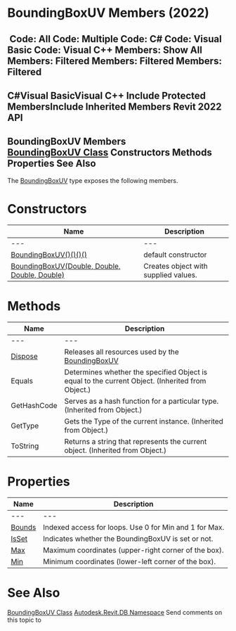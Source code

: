 # BoundingBoxUV Members (2022)

﻿
 Code: All Code: Multiple Code: C# Code: Visual Basic Code: Visual C++  Members: Show All Members: Filtered Members: Filtered Members: Filtered   
---  
C#Visual BasicVisual C++
Include Protected MembersInclude Inherited Members
Revit 2022 API  
---  
BoundingBoxUV Members  
[BoundingBoxUV Class](e38a0145-4267-0b3f-0718-adb14e34c94e.md "BoundingBoxUV Class") Constructors Methods Properties See Also  
---  
The [BoundingBoxUV](e38a0145-4267-0b3f-0718-adb14e34c94e.md "BoundingBoxUV Class") type exposes the following members.
# Constructors
| Name | Description |
| --- | --- |
| --- | --- | --- |
| [BoundingBoxUV()()()()](f294f3c3-02cd-4f6e-35f1-c100f4a8dae2.md "BoundingBoxUV Constructor") | default constructor |
| [BoundingBoxUV(Double, Double, Double, Double)](856cfc83-d01d-195a-7592-46682698a373.md "BoundingBoxUV Constructor \(Double, Double, Double, Double\)") | Creates object with supplied values. |

# Methods
| Name | Description |
| --- | --- |
| --- | --- | --- |
| [Dispose](84c1fdb2-c22e-680e-ca70-060d5998e145.md "Dispose Method") | Releases all resources used by the [BoundingBoxUV](e38a0145-4267-0b3f-0718-adb14e34c94e.md "BoundingBoxUV Class") |
| Equals | Determines whether the specified Object is equal to the current Object. (Inherited from Object.) |
| GetHashCode | Serves as a hash function for a particular type.  (Inherited from Object.) |
| GetType | Gets the Type of the current instance. (Inherited from Object.) |
| ToString | Returns a string that represents the current object. (Inherited from Object.) |

# Properties
| Name | Description |
| --- | --- |
| --- | --- | --- |
| [Bounds](2b6a7cc4-51f8-6856-c6f9-d73867f29d87.md "Bounds Property") | Indexed access for loops. Use 0 for Min and 1 for Max. |
| [IsSet](b03677fc-ffa8-4c23-d957-6c9fc1afd995.md "IsSet Property") | Indicates whether the BoundingBoxUV is set or not. |
| [Max](93585617-e790-8c2d-6b0e-7c4f48c4fe8e.md "Max Property") | Maximum coordinates (upper-right corner of the box). |
| [Min](7605f0ea-3d58-4c62-00f9-98c37dbab546.md "Min Property") | Minimum coordinates (lower-left corner of the box). |

# See Also
[BoundingBoxUV Class](e38a0145-4267-0b3f-0718-adb14e34c94e.md "BoundingBoxUV Class")
[Autodesk.Revit.DB Namespace](87546ba7-461b-c646-cbb1-2cb8f5bff8b2.md "Autodesk.Revit.DB Namespace")
Send comments on this topic to 
